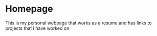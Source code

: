 # Homepage
This is my personal webpage that works as a resume and has links to projects that I have worked on.
